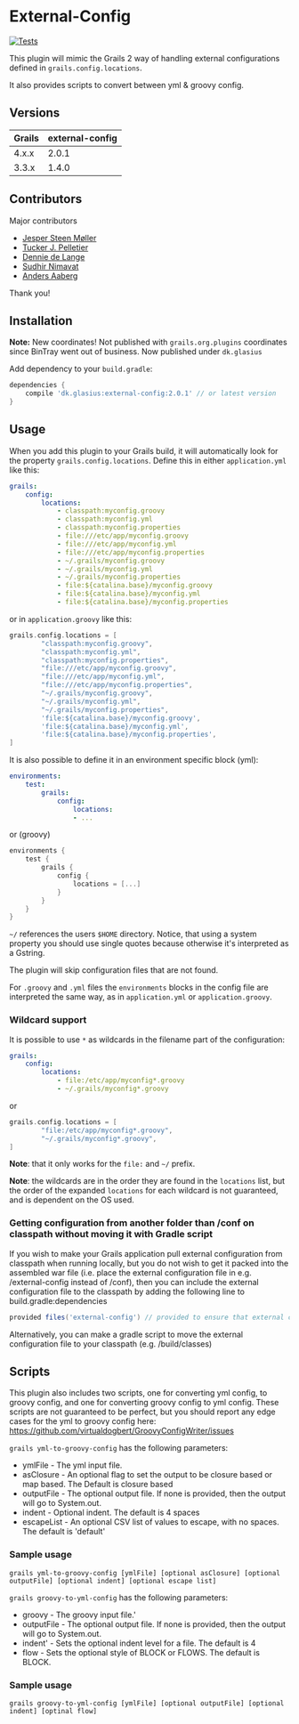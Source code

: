 # External-Config

[![Tests](https://github.com/sbglasius/external-config/actions/workflows/gradle-check.yml/badge.svg)](https://github.com/sbglasius/external-config/actions/workflows/gradle-check.yml)

This plugin will mimic the Grails 2 way of handling external configurations defined in `grails.config.locations`. 

It also provides scripts to convert between yml & groovy config.

## Versions

| Grails | external-config |
|--|--|
| 4.x.x | 2.0.1 |
| 3.3.x | 1.4.0 |

## Contributors

Major contributors

* [Jesper Steen Møller](https://github.com/jespersm)
* [Tucker J. Pelletier](https://github.com/virtualdogbert)
* [Dennie de Lange](https://github.com/tkvw)
* [Sudhir Nimavat](https://github.com/snimavat) 
* [Anders Aaberg](https://github.com/andersaaberg)

Thank you!

## Installation

**Note:** New coordinates! Not published with `grails.org.plugins` coordinates since BinTray went out of business. Now published under `dk.glasius` 

Add dependency to your `build.gradle`:

```groovy
dependencies {
    compile 'dk.glasius:external-config:2.0.1' // or latest version
}
```

## Usage

When you add this plugin to your Grails build, it will automatically look for the property `grails.config.locations`. Define this in either `application.yml` like this:

```yml
grails:
    config:
        locations:
            - classpath:myconfig.groovy
            - classpath:myconfig.yml
            - classpath:myconfig.properties
            - file:///etc/app/myconfig.groovy
            - file:///etc/app/myconfig.yml
            - file:///etc/app/myconfig.properties
            - ~/.grails/myconfig.groovy
            - ~/.grails/myconfig.yml
            - ~/.grails/myconfig.properties
            - file:${catalina.base}/myconfig.groovy
            - file:${catalina.base}/myconfig.yml
            - file:${catalina.base}/myconfig.properties
```

or in `application.groovy` like this:

```groovy
grails.config.locations = [
        "classpath:myconfig.groovy",
        "classpath:myconfig.yml",
        "classpath:myconfig.properties",
        "file:///etc/app/myconfig.groovy",
        "file:///etc/app/myconfig.yml",
        "file:///etc/app/myconfig.properties",
        "~/.grails/myconfig.groovy",
        "~/.grails/myconfig.yml",
        "~/.grails/myconfig.properties",
        'file:${catalina.base}/myconfig.groovy',
        'file:${catalina.base}/myconfig.yml',
        'file:${catalina.base}/myconfig.properties',
]
```

It is also possible to define it in an environment specific block (yml):


```yml
environments:
    test:
        grails:
            config:
                locations:
                - ... 
```

or (groovy)

```groovy
environments {
    test {
        grails {
            config {
                locations = [...]
            }
        }
    }
}   
```

`~/` references the users `$HOME` directory.
Notice, that using a system property you should use single quotes because otherwise it's interpreted as a Gstring.

The plugin will skip configuration files that are not found. 

For `.groovy` and `.yml` files the `environments` blocks in the config file are interpreted the same way, as in `application.yml` or `application.groovy`.

### Wildcard support

It is possible to use `*` as wildcards in the filename part of the configuration:

```yaml
grails:
    config:
        locations:
            - file:/etc/app/myconfig*.groovy
            - ~/.grails/myconfig*.groovy
```
or
```groovy
grails.config.locations = [
        "file:/etc/app/myconfig*.groovy",
        "~/.grails/myconfig*.groovy",
]
```
__Note__: that it only works for the `file:` and `~/` prefix. 

__Note__: the wildcards are in the order they are found in the `locations` list, but the order of the expanded `locations` for each wildcard is not guaranteed, and is dependent on the OS used.

### Getting configuration from another folder than /conf on classpath without moving it with Gradle script

If you wish to make your Grails application pull external configuration from classpath when running locally, but you do not wish to get it packed into the assembled war file (i.e. place the external configuration file in e.g. /external-config instead of /conf), then you can include the external configuration file to the classpath by adding the following line to build.gradle:dependencies
```groovy
provided files('external-config') // provided to ensure that external config is not included in the war file
```
Alternatively, you can make a gradle script to move the external configuration file to your classpath (e.g. /build/classes)

## Scripts

This plugin also includes two scripts, one for converting yml config, to groovy config,
and one for converting groovy config to yml config. These scripts are not guaranteed to be 
perfect, but you should report any edge cases for the yml to groovy config here:
https://github.com/virtualdogbert/GroovyConfigWriter/issues

`grails yml-to-groovy-config` has the following parameters:
* ymlFile - The yml input file.
* asClosure - An optional flag to set the output to be closure based or map based. The Default is closure based 
* outputFile - The optional output file. If none is provided, then the output will go to System.out.
* indent - Optional indent. The default is 4 spaces
* escapeList - An optional CSV list of values to escape, with no spaces. The default is 'default'


### Sample usage

```
grails yml-to-groovy-config [ymlFile] [optional asClosure] [optional outputFile] [optional indent] [optional escape list]
```

`grails groovy-to-yml-config` has the following parameters:
* groovy - The groovy input file.'
* outputFile - The optional output file. If none is provided, then the output will go to System.out.
* indent' - Sets the optional indent level for a file. The default is 4
* flow - Sets the optional style of BLOCK or FLOWS. The default is BLOCK.

### Sample usage

```
grails groovy-to-yml-config [ymlFile] [optional outputFile] [optional indent] [optinal flow]
```
